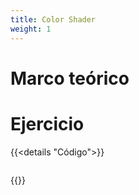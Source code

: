 ```yaml
---
title: Color Shader
weight: 1
---
```


# Marco teórico 

# Ejercicio
{{<details "Código">}}

``` js
```
{{</details >}}
